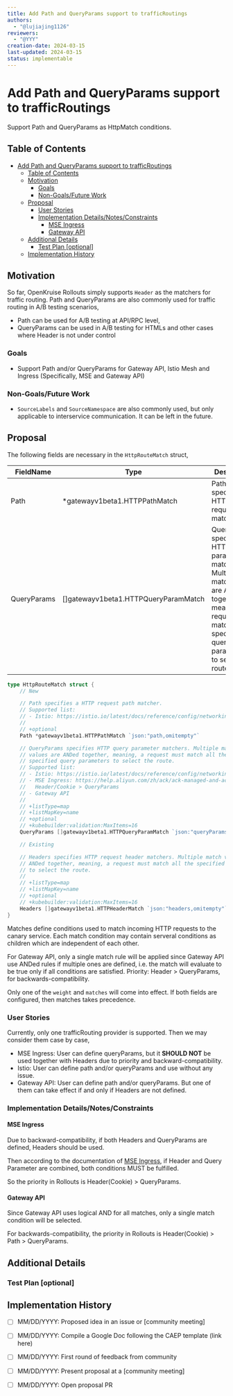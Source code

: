 ```yaml
---
title: Add Path and QueryParams support to trafficRoutings
authors:
  - "@lujiajing1126"
reviewers:
  - "@YYY"
creation-date: 2024-03-15
last-updated: 2024-03-15
status: implementable
---
```


# Add Path and QueryParams support to trafficRoutings

Support Path and QueryParams as HttpMatch conditions.

## Table of Contents

- [Add Path and QueryParams support to trafficRoutings](#add-path-and-queryparams-support-to-trafficroutings)
  - [Table of Contents](#table-of-contents)
  - [Motivation](#motivation)
    - [Goals](#goals)
    - [Non-Goals/Future Work](#non-goalsfuture-work)
  - [Proposal](#proposal)
    - [User Stories](#user-stories)
    - [Implementation Details/Notes/Constraints](#implementation-detailsnotesconstraints)
	  - [MSE Ingress](#mse-ingress)
	  - [Gateway API](#gateway-api)
  - [Additional Details](#additional-details)
    - [Test Plan [optional]](#test-plan-optional)
  - [Implementation History](#implementation-history)

## Motivation

So far, OpenKruise Rollouts simply supports `Header` as the matchers for traffic routing. Path and QueryParams are also commonly used for traffic routing in A/B testing scenarios,

- Path can be used for A/B testing at API/RPC level,
- QueryParams can be used in A/B testing for HTMLs and other cases where Header is not under control

### Goals

- Support Path and/or QueryParams for Gateway API, Istio Mesh and Ingress (Specifically, MSE and Gateway API)

### Non-Goals/Future Work

- `SourceLabels` and `SourceNamespace` are also commonly used, but only applicable to interservice communication. It can be left in the future.

## Proposal

The following fields are necessary in the `HttpRouteMatch` struct,

| FieldName | Type | Description |
| --------- | ---- | ----------- |
| Path | *gatewayv1beta1.HTTPPathMatch | Path specifies a HTTP request path matcher. |
| QueryParams | []gatewayv1beta1.HTTPQueryParamMatch | QueryParams specifies HTTP query parameter matchers. Multiple match values are ANDed together, meaning, a request must match all the specified query parameters to select the route. |

```go
type HttpRouteMatch struct {
	// New

	// Path specifies a HTTP request path matcher.
	// Supported list:
	// - Istio: https://istio.io/latest/docs/reference/config/networking/virtual-service/#HTTPMatchRequest
	//
	// +optional
	Path *gatewayv1beta1.HTTPPathMatch `json:"path,omitempty"`

	// QueryParams specifies HTTP query parameter matchers. Multiple match
	// values are ANDed together, meaning, a request must match all the
	// specified query parameters to select the route.
	// Supported list:
	// - Istio: https://istio.io/latest/docs/reference/config/networking/virtual-service/#HTTPMatchRequest
	// - MSE Ingress: https://help.aliyun.com/zh/ack/ack-managed-and-ack-dedicated/user-guide/annotations-supported-by-mse-ingress-gateways-1
	//   Header/Cookie > QueryParams
	// - Gateway API
	//
	// +listType=map
	// +listMapKey=name
	// +optional
	// +kubebuilder:validation:MaxItems=16
	QueryParams []gatewayv1beta1.HTTPQueryParamMatch `json:"queryParams,omitempty"`

	// Existing

	// Headers specifies HTTP request header matchers. Multiple match values are
	// ANDed together, meaning, a request must match all the specified headers
	// to select the route.
	//
	// +listType=map
	// +listMapKey=name
	// +optional
	// +kubebuilder:validation:MaxItems=16
	Headers []gatewayv1beta1.HTTPHeaderMatch `json:"headers,omitempty"`
}
```

Matches define conditions used to match incoming HTTP requests to the canary service. Each match condition may contain serveral conditions as children which are independent of each other.

For Gateway API, only a single match rule will be applied since Gateway API use ANDed rules if multiple ones are defined, i.e. the match will evaluate to be true only if all conditions are satisfied. Priority: Header > QueryParams, for backwards-compatibility.

Only one of the `weight` and `matches` will come into effect. If both fields are configured, then matches takes precedence.

### User Stories

Currently, only one trafficRouting provider is supported. Then we may consider them case by case,

- MSE Ingress: User can define queryParams, but it **SHOULD NOT** be used together with Headers due to priority and backward-compatibility.
- Istio: User can define path and/or queryParams and use without any issue.
- Gateway API: User can define path and/or queryParams. But one of them can take effect if and only if Headers are not defined.

### Implementation Details/Notes/Constraints

#### MSE Ingress

Due to backward-compatibility, if both Headers and QueryParams are defined, Headers should be used.

Then according to the documentation of [MSE Ingress](https://help.aliyun.com/zh/ack/ack-managed-and-ack-dedicated/user-guide/advanced-usage-of-mse-ingress?spm=a2c4g.11186623.0.0.58a26dc4q4GCmn#p-qar-ac2-lvw), if Header and Query Parameter are combined, both conditions MUST be fulfilled.

So the priority in Rollouts is Header(Cookie) > QueryParams.

#### Gateway API

Since Gateway API uses logical AND for all matches, only a single match condition will be selected.

For backwards-compatibility, the priority in Rollouts is Header(Cookie) > Path > QueryParams.

## Additional Details

### Test Plan [optional]

## Implementation History

- [ ] MM/DD/YYYY: Proposed idea in an issue or [community meeting]
- [ ] MM/DD/YYYY: Compile a Google Doc following the CAEP template (link here)
- [ ] MM/DD/YYYY: First round of feedback from community
- [ ] MM/DD/YYYY: Present proposal at a [community meeting]
- [ ] MM/DD/YYYY: Open proposal PR


